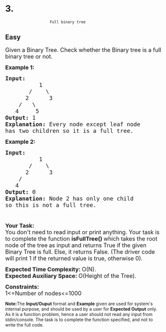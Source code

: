 # 3. 
                        Full binary tree
##  Easy 
<div class="problem-statement">
                <p></p><p><span style="font-size:18px">Given a Binary Tree. Check whether the Binary tree is a full binary tree or not.</span></p>

<p><span style="font-size:18px"><strong>Example 1:</strong></span></p>

<pre style="position: relative;"><span style="font-size:18px"><strong>Input:
</strong></span><strong><span style="font-size:18px">&nbsp; &nbsp; &nbsp; &nbsp; &nbsp; </span></strong><span style="font-size:18px">1
&nbsp; &nbsp; &nbsp; &nbsp;/&nbsp;  &nbsp;\
&nbsp; &nbsp; &nbsp;&nbsp;2&nbsp; &nbsp; &nbsp;&nbsp;3
&nbsp; &nbsp; /&nbsp;&nbsp;&nbsp;\
&nbsp; &nbsp;4&nbsp;   &nbsp;5<strong>
Output: </strong>1<strong>
Explanation: </strong>Every node except leaf node
has two children so it is a full tree.</span>
<div class="open_grepper_editor" title="Edit &amp; Save To Grepper"></div></pre>

<p><span style="font-size:18px"><strong>Example 2:</strong></span></p>

<pre style="position: relative;"><span style="font-size:18px"><strong>Input:
</strong></span><strong><span style="font-size:18px">&nbsp; &nbsp; &nbsp; &nbsp; &nbsp; </span></strong><span style="font-size:18px">1
&nbsp; &nbsp; &nbsp; &nbsp;/&nbsp;  &nbsp;\
&nbsp; &nbsp; &nbsp;&nbsp;2&nbsp; &nbsp; &nbsp;&nbsp;3
&nbsp; &nbsp; /&nbsp;&nbsp;&nbsp;
&nbsp; &nbsp;4&nbsp;   &nbsp;<strong>
Output: </strong>0<strong>
Explanation: </strong>Node 2 has only one child
so this is&nbsp;not a full tree.</span><div class="open_grepper_editor" title="Edit &amp; Save To Grepper"></div></pre>

<p>&nbsp;</p>

<p><strong><span style="font-size:18px">Your Task:</span></strong><br>
<span style="font-size:18px">You don't need to read input or print anything. Your task is to complete the function</span><span style="font-size:18px"> <strong>isFullTree() </strong>which&nbsp;takes the&nbsp;root node of the tree<strong>&nbsp;</strong>as input and returns True if the given Binary Tree is full. Else, it returns False. (The driver code will print 1 if the returned value is true, otherwise 0).</span></p>

<p><span style="font-size:18px"><strong>Expected Time Complexity:&nbsp;</strong>O(N).<br>
<strong>Expected Auxiliary Space:&nbsp;</strong>O(Height of the Tree).</span></p>

<p><span style="font-size:18px"><strong>Constraints:</strong><br>
1&lt;=Number of nodes&lt;=1000</span></p>

<p><strong>Note:</strong>The <strong>Input/Ouput </strong>format and <strong>Example </strong>given are used for system's internal purpose, and should be used by a user for <strong>Expected Output</strong> only. As it is a function problem, hence a user should not read any input from stdin/console. The task is to complete the function specified, and not to write the full code.</p>
 <p></p>
            </div>